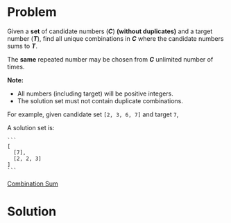 
# Problem

Given a **set** of candidate numbers (**_C_**) **(without duplicates)** and a
target number (**_T_**), find all unique combinations in **_C_** where the
candidate numbers sums to **_T_**.

The **same** repeated number may be chosen from **_C_** unlimited number of
times.

**Note:**  

  * All numbers (including target) will be positive integers.
  * The solution set must not contain duplicate combinations.

For example, given candidate set `[2, 3, 6, 7]` and target `7`,

A solution set is:

    ```
    [
      [7],
      [2, 2, 3]
    ]
    ```



[Combination Sum](https://leetcode.com/problems/combination-sum)

# Solution



